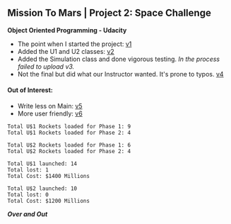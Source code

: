 ## Mission To Mars | Project 2: Space Challenge
**Object Oriented Programming - Udacity**

* The point when I started the project: [v1](https://github.com/RajarshiMandal/MissionToMars/tree/v1)
* Added the U1 and U2 classes: [v2](https://github.com/RajarshiMandal/MissionToMars/tree/v2)
* Added the Simulation class and done vigorous testing. *In the process failed to upload v3.*
* Not the final but did what our Instructor wanted. It's prone to typos. 
[v4](https://github.com/RajarshiMandal/MissionToMars/tree/v4)
#### Out of Interest:
* Write less on Main: [v5](https://github.com/RajarshiMandal/MissionToMars/tree/v5)
* More user friendly: [v6](https://github.com/RajarshiMandal/MissionToMars/tree/v6)
```
Total U$1 Rockets loaded for Phase 1: 9
Total U$1 Rockets loaded for Phase 2: 4

Total U$2 Rockets loaded for Phase 1: 6
Total U$2 Rockets loaded for Phase 2: 4

Total U$1 launched: 14
Total lost: 1
Total Cost: $1400 Millions

Total U$2 launched: 10
Total lost: 0
Total Cost: $1200 Millions
```
___Over and Out___
